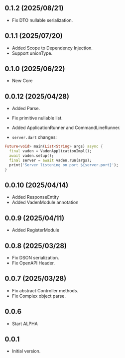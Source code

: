 ## 0.1.2 (2025/08/21)

- Fix DTO nullable serialization.

## 0.1.1 (2025/07/20)

- Added Scope to Dependency Injection.
- Support unionType.


## 0.1.0 (2025/06/22)

- New Core

## 0.0.12 (2025/04/28)

- Added Parse.
- Fix primitive nullable list.
- Added ApplicationRunner and CommandLineRunner.

- `server.dart` changes:
```dart
Future<void> main(List<String> args) async {
  final vaden = VadenApplicationImpl();
  await vaden.setup();
  final server = await vaden.run(args);
  print('Server listening on port ${server.port}');
}
```

## 0.0.10 (2025/04/14)

- Added ResponseEntity
- Added VadenModule annotation

## 0.0.9 (2025/04/11)

- Added RegisterModule

## 0.0.8 (2025/03/28)

- Fix DSON serialization.
- Fix OpenAPI Header.

## 0.0.7 (2025/03/28)
- Fix abstract Controller methods.
- Fix Complex object parse.

## 0.0.6

- Start ALPHA


## 0.0.1

- Initial version.
